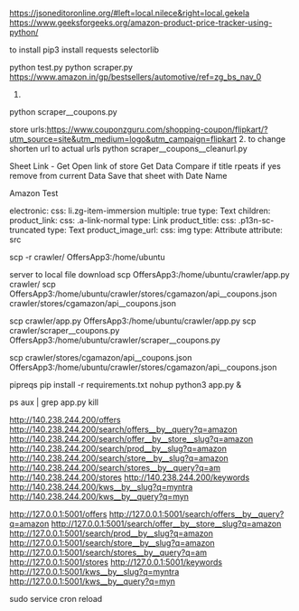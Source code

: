 https://jsoneditoronline.org/#left=local.nilece&right=local.gekela
https://www.geeksforgeeks.org/amazon-product-price-tracker-using-python/

to install
pip3 install requests selectorlib

python test.py
python scraper.py https://www.amazon.in/gp/bestsellers/automotive/ref=zg_bs_nav_0




1. 
python scraper__coupons.py

store urls:https://www.couponzguru.com/shopping-coupon/flipkart/?utm_source=site&utm_medium=logo&utm_campaign=flipkart
2. to change shorten url to actual urls 
python scraper__coupons__cleanurl.py




Sheet Link - Get
Open link of store
Get Data
Compare if title rpeats if yes remove from current Data
Save that sheet with Date Name




Amazon Test 

electronic:
    css: li.zg-item-immersion
    multiple: true
    type: Text
    children:
        product_link:
            css: .a-link-normal
            type: Link
        product_title:
            css: .p13n-sc-truncated
            type: Text
        product_image_url:
            css: img
            type: Attribute
            attribute: src
            
scp -r crawler/ OffersApp3:/home/ubuntu

server to local file download
scp OffersApp3:/home/ubuntu/crawler/app.py crawler/
scp OffersApp3:/home/ubuntu/crawler/stores/cgamazon/api__coupons.json crawler/stores/cgamazon/api__coupons.json 


scp crawler/app.py OffersApp3:/home/ubuntu/crawler/app.py
scp crawler/scraper__coupons.py OffersApp3:/home/ubuntu/crawler/scraper__coupons.py

scp crawler/stores/cgamazon/api__coupons.json OffersApp3:/home/ubuntu/crawler/stores/cgamazon/api__coupons.json


pipreqs
pip install -r requirements.txt
nohup python3 app.py &

ps aux | grep app.py
kill <processid>


http://140.238.244.200/offers
http://140.238.244.200/search/offers__by__query?q=amazon
http://140.238.244.200/search/offer__by__store__slug?q=amazon
http://140.238.244.200/search/prod__by__slug?q=amazon
http://140.238.244.200/search/store__by__slug?q=amazon
http://140.238.244.200/search/stores__by__query?q=am
http://140.238.244.200/stores
http://140.238.244.200/keywords
http://140.238.244.200/kws__by__slug?q=myntra
http://140.238.244.200/kws__by__query?q=myn



http://127.0.0.1:5001/offers
http://127.0.0.1:5001/search/offers__by__query?q=amazon
http://127.0.0.1:5001/search/offer__by__store__slug?q=amazon
http://127.0.0.1:5001/search/prod__by__slug?q=amazon
http://127.0.0.1:5001/search/store__by__slug?q=amazon
http://127.0.0.1:5001/search/stores__by__query?q=am
http://127.0.0.1:5001/stores
http://127.0.0.1:5001/keywords
http://127.0.0.1:5001/kws__by__slug?q=myntra
http://127.0.0.1:5001/kws__by__query?q=myn


sudo service cron reload